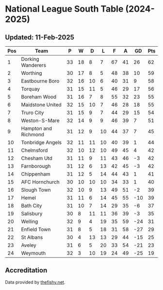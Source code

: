 # National League South Table (2024-2025)
## Updated: 11-Feb-2025

| Pos | Team | P | W | D | L | F | A | GD | Pts |
| --- | --- | --- | --- | --- | --- | --- | --- | --- | --- |
| 1 | Dorking Wanderers | 33 | 18 | 8 | 7 | 67 | 41 | 26 | 62 |
| 2 | Worthing | 30 | 17 | 8 | 5 | 48 | 38 | 10 | 59 |
| 3 | Eastbourne Boro | 32 | 16 | 10 | 6 | 40 | 31 | 9 | 58 |
| 4 | Torquay | 31 | 15 | 11 | 5 | 46 | 29 | 17 | 56 |
| 5 | Boreham Wood | 31 | 16 | 7 | 8 | 55 | 32 | 23 | 55 |
| 6 | Maidstone United | 32 | 15 | 10 | 7 | 46 | 28 | 18 | 55 |
| 7 | Truro City | 31 | 15 | 9 | 7 | 44 | 29 | 15 | 54 |
| 8 | Weston-S-Mare | 32 | 14 | 9 | 9 | 46 | 39 | 7 | 51 |
| 9 | Hampton and Richmond | 31 | 12 | 9 | 10 | 44 | 37 | 7 | 45 |
| 10 | Tonbridge Angels | 32 | 11 | 11 | 10 | 40 | 39 | 1 | 44 |
| 11 | Chelmsford | 32 | 10 | 12 | 10 | 49 | 45 | 4 | 42 |
| 12 | Chesham Utd | 31 | 11 | 9 | 11 | 43 | 46 | -3 | 42 |
| 13 | Farnborough | 31 | 12 | 6 | 13 | 42 | 45 | -3 | 42 |
| 14 | Chippenham | 31 | 12 | 5 | 14 | 44 | 43 | 1 | 41 |
| 15 | AFC Hornchurch | 30 | 10 | 10 | 10 | 34 | 33 | 1 | 40 |
| 16 | Slough Town | 32 | 10 | 9 | 13 | 49 | 51 | -2 | 39 |
| 17 | Hemel | 31 | 11 | 6 | 14 | 45 | 55 | -10 | 39 |
| 18 | Bath City | 31 | 10 | 7 | 14 | 29 | 35 | -6 | 37 |
| 19 | Salisbury | 30 | 8 | 11 | 11 | 36 | 39 | -3 | 35 |
| 20 | Welling | 32 | 9 | 4 | 19 | 35 | 59 | -24 | 31 |
| 21 | Enfield Town | 31 | 8 | 5 | 18 | 31 | 58 | -27 | 29 |
| 22 | St Albans | 30 | 4 | 13 | 13 | 29 | 44 | -15 | 25 |
| 23 | Aveley | 31 | 6 | 5 | 20 | 33 | 54 | -21 | 23 |
| 24 | Weymouth | 32 | 3 | 10 | 19 | 24 | 49 | -25 | 19 |

## Accreditation 

Data provided by [thefishy.net](https://www.thefishy.net/).